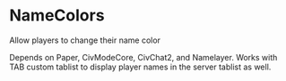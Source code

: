# NameColors
Allow players to change their name color

Depends on Paper, CivModeCore, CivChat2, and Namelayer. Works with TAB custom tablist to display player names in the server tablist as well. 
